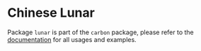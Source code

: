 # Chinese Lunar

Package `lunar` is part of the `carbon` package, please refer to the [documentation](https://carbon.go-pkg.com/usage/calendar.html#chinese-lunar)
for all usages and examples.
